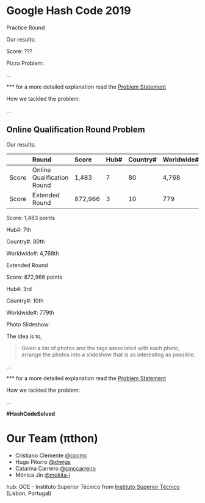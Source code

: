 # Google Hash Code 2019

Practice Round

Our results:

Score: ???

Pizza Problem:

...

*** for a more detailed explanation read the [Problem Statement](practice-round/pizza.pdf)

How we tackled the problem:

...




## Online Qualification Round Problem

Our results:

|         | Round                      | Score   | Hub# | Country# | Worldwide# |
| :------ | :------------------------- | :------ | :--- | :------- | :--------- |
| Score   | Online Qualification Round | 1,483   | 7    | 80       | 4,768      |
| Score   | Extended Round             | 872,966 | 3    | 10       | 779        |

Score: 1,483 points

Hub#: 7th

Country#: 80th

Worldwide#: 4,768th

Extended Round

Score: 872,966 points

Hub#: 3rd

Country#: 10th

Worldwide#: 779th



Photo Slideshow:

The idea is to,

> Given a list of photos and the tags associated with each photo, arrange the photos into
a slideshow that is as interesting as possible.

...

*** for a more detailed explanation read the [Problem Statement](qualification-round/photo_slideshow.pdf)

How we tackled the problem:

...

**#HashCodeSolved**



# Our Team (πthon)
* Cristiano Clemente [@cpcmc](https://github.com/cpcmc)
* Hugo Pitorro [@xtwigs](https://github.com/xtwigs)
* Catarina Carreiro [@cmccarreiro](https://github.com/cmccarreiro)
* Mónica Jin [@mokita-j](https://github.com/Mokita-J)

hub: GCE - Instituto Superior Técnico
from [Instituto Superior Técnico](https://tecnico.ulisboa.pt/en/) (Lisbon, Portugal)
